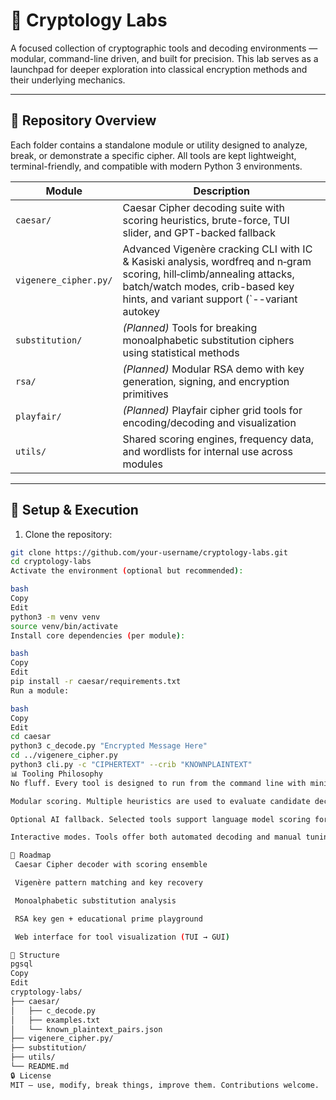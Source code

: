 # 🧪 Cryptology Labs

A focused collection of cryptographic tools and decoding environments — modular, command-line driven, and built for precision. This lab serves as a launchpad for deeper exploration into classical encryption methods and their underlying mechanics.

---

## 📁 Repository Overview

Each folder contains a standalone module or utility designed to analyze, break, or demonstrate a specific cipher. All tools are kept lightweight, terminal-friendly, and compatible with modern Python 3 environments.

| Module | Description |
|--------|-------------|
| `caesar/` | Caesar Cipher decoding suite with scoring heuristics, brute-force, TUI slider, and GPT-backed fallback |
| `vigenere_cipher.py/` | Advanced Vigenère cracking CLI with IC & Kasiski analysis, wordfreq and n‑gram scoring, hill‑climb/annealing attacks, batch/watch modes, crib-based key hints, and variant support (`--variant autokey|homophonic`) |
| `substitution/` | *(Planned)* Tools for breaking monoalphabetic substitution ciphers using statistical methods |
| `rsa/` | *(Planned)* Modular RSA demo with key generation, signing, and encryption primitives |
| `playfair/` | *(Planned)* Playfair cipher grid tools for encoding/decoding and visualization |
| `utils/` | Shared scoring engines, frequency data, and wordlists for internal use across modules |

---

## 🔧 Setup & Execution

1. Clone the repository:

```bash
git clone https://github.com/your-username/cryptology-labs.git
cd cryptology-labs
Activate the environment (optional but recommended):

bash
Copy
Edit
python3 -m venv venv
source venv/bin/activate
Install core dependencies (per module):

bash
Copy
Edit
pip install -r caesar/requirements.txt
Run a module:

bash
Copy
Edit
cd caesar
python3 c_decode.py "Encrypted Message Here"
cd ../vigenere_cipher.py
python3 cli.py -c "CIPHERTEXT" --crib "KNOWNPLAINTEXT"
📊 Tooling Philosophy
No fluff. Every tool is designed to run from the command line with minimal overhead.

Modular scoring. Multiple heuristics are used to evaluate candidate decryptions: segmentation, frequency, n-gram statistics, substrings, chi-squared, and ensemble methods.

Optional AI fallback. Selected tools support language model scoring for high-entropy ciphertexts.

Interactive modes. Tools offer both automated decoding and manual tuning via TUI sliders or prompt-driven input.

🚧 Roadmap
 Caesar Cipher decoder with scoring ensemble

 Vigenère pattern matching and key recovery

 Monoalphabetic substitution analysis

 RSA key gen + educational prime playground

 Web interface for tool visualization (TUI → GUI)

📂 Structure
pgsql
Copy
Edit
cryptology-labs/
├── caesar/
│   ├── c_decode.py
│   ├── examples.txt
│   └── known_plaintext_pairs.json
├── vigenere_cipher.py/
├── substitution/
├── utils/
└── README.md
🔒 License
MIT — use, modify, break things, improve them. Contributions welcome.


